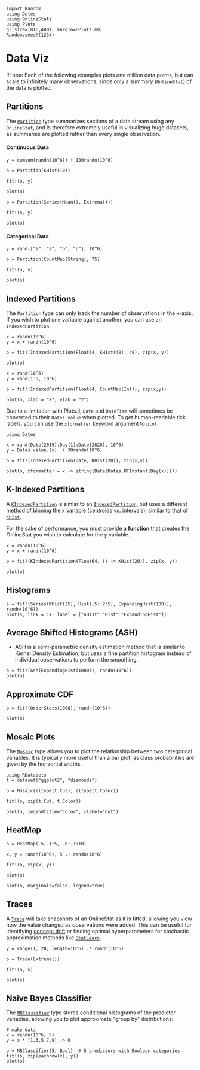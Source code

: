 ```@setup setup
import Random
using Dates
using OnlineStats
using Plots
gr(size=(816,400), margin=6Plots.mm)
Random.seed!(1234)
```

# Data Viz

!!! note
    Each of the following examples plots one million data points, but can scale to infinitely many 
    observations, since only a summary (`OnlineStat`) of the data is plotted.

## Partitions

The [`Partition`](@ref) type summarizes sections of a data stream using any `OnlineStat`,
and is therefore extremely useful in visualizing huge datasets, as summaries are plotted
rather than every single observation.

#### Continuous Data

```@example setup
y = cumsum(randn(10^6)) + 100randn(10^6)

o = Partition(KHist(10))

fit!(o, y)

plot(o)
```


```@example setup
o = Partition(Series(Mean(), Extrema()))

fit!(o, y)

plot(o)
```


#### Categorical Data

```@example setup
y = rand(["a", "a", "b", "c"], 10^6)

o = Partition(CountMap(String), 75)

fit!(o, y)

plot(o)
```


## Indexed Partitions

The `Partition` type can only track the number of observations in the x-axis.  If you wish
to plot one variable against another, you can use an `IndexedPartition`.


```@example setup
x = randn(10^6)
y = x + randn(10^6)

o = fit!(IndexedPartition(Float64, KHist(40), 40), zip(x, y))

plot(o)
```


```@example setup
x = rand(10^6)
y = rand(1:5, 10^6)

o = fit!(IndexedPartition(Float64, CountMap(Int)), zip(x,y))

plot(o, xlab = "X", ylab = "Y")
```

Due to a limitation with Plots.jl, `Date` and `DateTime` will sometimes be converted to their `Dates.value` when plotted.  To get human-readable tick labels, you can use the `xformatter` keyword argument to `plot`.

```@example setup
using Dates

x = rand(Date(2019):Day(1):Date(2020), 10^6)
y = Dates.value.(x) .+ 30randn(10^6)

o = fit!(IndexedPartition(Date, KHist(20)), zip(x,y))

plot(o, xformatter = x -> string(Date(Dates.UTInstant(Day(x)))))
```

## K-Indexed Partitions

A [`KIndexedPartition`](@ref) is simlar to an [`IndexedPartition`](@ref), but uses a different method
of binning the x variable (centroids vs. intervals), similar to that of [`KHist`](@ref).

For the sake of performance, you must provide a **function** that creates
the OnlineStat you wish to calculate for the y variable.

```@example setup 
x = randn(10^6)
y = x + randn(10^6)

o = fit!(KIndexedPartition(Float64, () -> KHist(20)), zip(x, y))

plot(o)
```

## Histograms

```@example setup
s = fit!(Series(KHist(25), Hist(-5:.2:5), ExpandingHist(100)), randn(10^6))
plot(s, link = :x, label = ["KHist" "Hist" "ExpandingHist"])
```

## Average Shifted Histograms (ASH)

- ASH is a semi-parametric density estimation method that is similar to Kernel Density Estimation, 
  but uses a fine partition histogram instead of individual observations to perform the smoothing.

```@example setup
o = fit!(Ash(ExpandingHist(1000)), randn(10^6))
plot(o)
```

## Approximate CDF

```@example setup 
o = fit!(OrderStats(1000), randn(10^6))

plot(o)
```

## Mosaic Plots

The [`Mosaic`](@ref) type allows you to plot the relationship between two categorical variables.
It is typically more useful than a bar plot, as class probabilities are given by the horizontal
widths.

```@example setup
using RDatasets 
t = dataset("ggplot2", "diamonds")

o = Mosaic(eltype(t.Cut), eltype(t.Color))

fit!(o, zip(t.Cut, t.Color))

plot(o, legendtitle="Color", xlabel="Cut")
```

## HeatMap

```@example setup
o = HeatMap(-5:.1:5, -0:.1:10)

x, y = randn(10^6), 5 .+ randn(10^6)

fit!(o, zip(x, y))

plot(o)
```


```@example setup 
plot(o, marginals=false, legend=true)
```


## Traces

A [`Trace`](@ref) will take snapshots of an OnlineStat as it is fitted, allowing you view how the value changed as observations were added.  This can be useful for identifying [concept drift](https://en.wikipedia.org/wiki/Concept_drift) or finding optimal hyperparameters for stochastic approximation methods like [`StatLearn`](@ref).

```@example setup
y = range(1, 20, length=10^6) .* randn(10^6)

o = Trace(Extrema())

fit!(o, y)

plot(o)
```


## Naive Bayes Classifier

The [`NBClassifier`](@ref) type stores conditional histograms of the predictor variables, allowing you to plot approximate "group by" distributions:

```@example setup
# make data
x = randn(10^6, 5)
y = x * [1,3,5,7,9] .> 0

o = NBClassifier(5, Bool)  # 5 predictors with Boolean categories
fit!(o, zip(eachrow(x), y))
plot(o)
```
